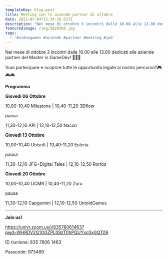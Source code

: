 ```yaml
---
templateKey: blog-post
title: Meeting con le aziende partner di ottobre
date: 2022-07-04T13:34:18.637Z
description: "Nel mese di ottobre 3 incontri dalle 10.00 alle 13.00 dedicati alle aziende partner del Master in GameDev! \U0001F47E\U0001F47E\U0001F47E\n\n\nVuoi partecipare e scoprire tutte le opportunità legate al nostro percorso?\U0001F3AE\U0001F3AE\U0001F3AE\n\n\n\nJoin us!"
featuredimage: /img/3820360.jpg
tags:
  - '#videogames #aziende #partner #meeting #job'
---
```

Nel mese di ottobre 3 incontri dalle 10.00 alle 13.00 dedicati alle aziende partner del Master in GameDev! 👾👾👾





Vuoi partecipare e scoprire tutte le opportunità legate al nostro percorso?🎮🎮🎮









**Programma**



**Giovedì 06 Ottobre**

10,00-10,40	Milestone  |  10,40-11,20	3Dflow

pausa			

11,30-12,10	API	|   12,10-12,50	Nacon

 



**Giovedì 13 Ottobre**

10,00-10,40	Ubisoft  |    10,40-11,20	Euleria

pausa			

11,30-12,10	JFG+Digital Tales   |   12,10-12,50	Rortos



**Giovedì 20 Ottobre**

10,00-10,40	UCMR  |  10,40-11,20	Zuru

pausa			

11,30-12,10	Capgemini  |  12,10-12,50	UntoldGames



****

**Join us!**

https://univr.zoom.us/j/83578061463?pwd=WHRDV2Q1OGZPL09zT0hPQUYxc0xGQT09

ID riunione: 835 7806 1463

Passcode: 973489
